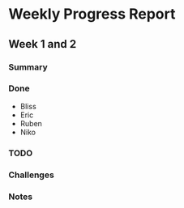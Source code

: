 # Weekly Progress Report

## Week 1 and 2

### Summary




### Done 

 - Bliss
 - Eric
 - Ruben
 - Niko



### TODO





### Challenges





### Notes






